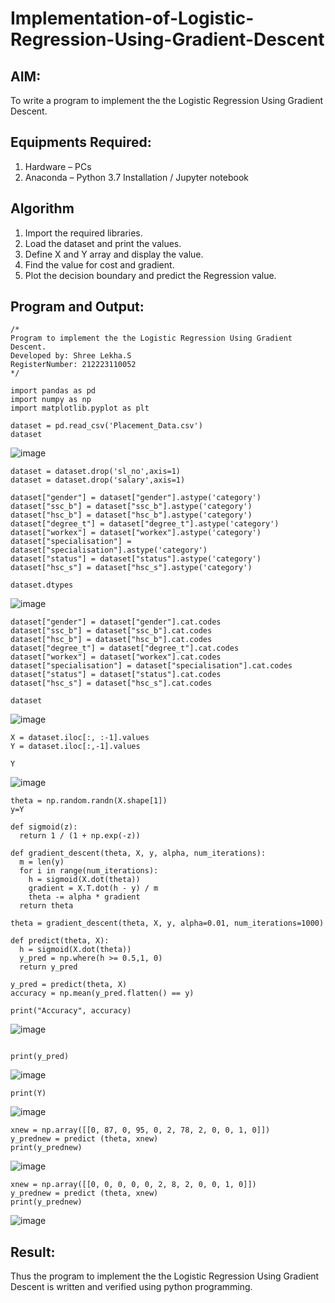 # Implementation-of-Logistic-Regression-Using-Gradient-Descent

## AIM:
To write a program to implement the the Logistic Regression Using Gradient Descent.

## Equipments Required:
1. Hardware – PCs
2. Anaconda – Python 3.7 Installation / Jupyter notebook

## Algorithm
1. Import the required libraries.
2. Load the dataset and print the values.
3. Define X and Y array and display the value.
4. Find the value for cost and gradient.
5. Plot the decision boundary and predict the Regression value. 

## Program and Output:
```
/*
Program to implement the the Logistic Regression Using Gradient Descent.
Developed by: Shree Lekha.S
RegisterNumber: 212223110052
*/
```
```
import pandas as pd
import numpy as np
import matplotlib.pyplot as plt

dataset = pd.read_csv('Placement_Data.csv')
dataset

```
![image](https://github.com/user-attachments/assets/cc162845-f890-43aa-ac72-383d367aa310)
```
dataset = dataset.drop('sl_no',axis=1)
dataset = dataset.drop('salary',axis=1)

dataset["gender"] = dataset["gender"].astype('category')
dataset["ssc_b"] = dataset["ssc_b"].astype('category')
dataset["hsc_b"] = dataset["hsc_b"].astype('category')
dataset["degree_t"] = dataset["degree_t"].astype('category')
dataset["workex"] = dataset["workex"].astype('category')
dataset["specialisation"] = dataset["specialisation"].astype('category')
dataset["status"] = dataset["status"].astype('category')
dataset["hsc_s"] = dataset["hsc_s"].astype('category')

dataset.dtypes

```
![image](https://github.com/user-attachments/assets/489d8e86-d05c-471d-ba83-0a77b7cab044)

```
dataset["gender"] = dataset["gender"].cat.codes
dataset["ssc_b"] = dataset["ssc_b"].cat.codes
dataset["hsc_b"] = dataset["hsc_b"].cat.codes
dataset["degree_t"] = dataset["degree_t"].cat.codes
dataset["workex"] = dataset["workex"].cat.codes
dataset["specialisation"] = dataset["specialisation"].cat.codes
dataset["status"] = dataset["status"].cat.codes
dataset["hsc_s"] = dataset["hsc_s"].cat.codes

dataset

```
![image](https://github.com/user-attachments/assets/a5388cb1-fb29-466f-ba0d-b9efb8de4e18)
```
X = dataset.iloc[:, :-1].values
Y = dataset.iloc[:,-1].values

Y
```

![image](https://github.com/user-attachments/assets/cc4e45f4-2f67-44a9-b1fe-851871185ca9)

```
theta = np.random.randn(X.shape[1])
y=Y

def sigmoid(z):
  return 1 / (1 + np.exp(-z))

def gradient_descent(theta, X, y, alpha, num_iterations):
  m = len(y)
  for i in range(num_iterations):
    h = sigmoid(X.dot(theta))
    gradient = X.T.dot(h - y) / m
    theta -= alpha * gradient
  return theta

theta = gradient_descent(theta, X, y, alpha=0.01, num_iterations=1000)

def predict(theta, X):
  h = sigmoid(X.dot(theta))
  y_pred = np.where(h >= 0.5,1, 0)
  return y_pred

y_pred = predict(theta, X)
accuracy = np.mean(y_pred.flatten() == y)

print("Accuracy", accuracy)

```
![image](https://github.com/user-attachments/assets/9bb5a5d1-518f-4347-9f0f-58840b267c7b)

```

print(y_pred)
```
![image](https://github.com/user-attachments/assets/6bddc509-a868-4a57-af9a-82c21d345239)

```
print(Y)
```
![image](https://github.com/user-attachments/assets/0fef0550-976c-4afe-a20c-b106a0cec89d)

```
xnew = np.array([[0, 87, 0, 95, 0, 2, 78, 2, 0, 0, 1, 0]])
y_prednew = predict (theta, xnew)
print(y_prednew)
```
![image](https://github.com/user-attachments/assets/cfd4c9fb-3edd-4ff4-b7cc-bb9ec7674c40)

```
xnew = np.array([[0, 0, 0, 0, 0, 2, 8, 2, 0, 0, 1, 0]])
y_prednew = predict (theta, xnew)
print(y_prednew)
```
![image](https://github.com/user-attachments/assets/b0359bd4-41ee-4b5d-af99-161a6e643c4e)

## Result:
Thus the program to implement the the Logistic Regression Using Gradient Descent is written and verified using python programming.

